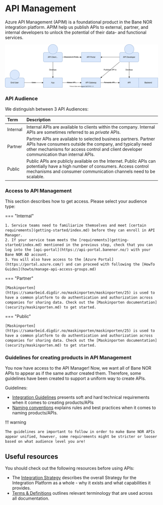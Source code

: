 # API Management

Azure API Management (APIM) is a foundational product in the Bane NOR integration platform. APIM help us publish APIs to external, partner, and internal developers to unlock the potential of their data- and functional services.

![0](../img/API-C4.drawio.svg)

### API Audience

We distinguish between 3 API Audiences:

| Term | Description |
| :--- | :--- |
| Internal | Internal APIs are available to clients within the company. Internal APIs are sometimes referred to as _private_ APIs. |
| Partner | Partner APIs are available to selected business partners. Partner APIs have consumers outside the company, and typically need other mechanisms for access control and client developer communication than internal APIs.  |
| Public | Public APIs are publicly available on the Internet. Public APIs can potentially have a high number of consumers. Access control mechanisms and consumer communication channels need to be scalable. |

### Access to API Management

This section describes how to get access. Please select your audience type:

=== "Internal"

    1. Service teams need to familiarize themselves and meet [certain requirements](getting-started/index.md) before they can enroll in API Manager.
    2. If your service team meets the [requirements](getting-started/index.md) mentioned in the previous step, check that you can log into the [api-portal](https://api-portal.banenor.no/) with your Bane NOR AD account.
    3. You will also have access to the [Azure Portal](https://portal.azure.com/) and can proceed with following the [HowTo Guides](howto/manage-api-access-groups.md)

=== "Partner"

    [Maskinporten](https://samarbeid.digdir.no/maskinporten/maskinporten/25) is used to have a common platform to do authentication and authorization across companies for sharing data. Check out the [Maskinporten documentation](security/maskinporten.md) to get started.

=== "Public"

    [Maskinporten](https://samarbeid.digdir.no/maskinporten/maskinporten/25) is used to have a common platform to do authentication and authorization across companies for sharing data. Check out the [Maskinporten documentation](security/maskinporten.md) to get started.

### Guidelines for creating products in API Management

You now have access to the API Manager! Now, we want all of Bane NOR APIs to appear as if the same author created them. Therefore, some guidelines have been created to support a uniform way to create APIs.

Guidelines:

- [Integration Guidelines](../guidelines/integration.md) presents soft and hard technical requirements when it comes to creating products/APIs
- [Naming conventions](../guidelines/naming.md) explains rules and best practices when it comes to naming products/APIs.
<!-- - TODO: Add to list: [Event Modeling](TODO: Page not ready yet, add reference later) --->

!!! warning

    The guidelines are important to follow in order to make Bane NOR APIs appear unified, however, some requirements might be stricter or looser based on what audience level you are!

## Useful resources

You should check out the following resources before using APIs:

- The [Integration Strategy](../strategy.md) describes the overall Strategy for the Integration Platform as a whole - why it exists and what capabilities it provides.
- [Terms & Definitions](../terms-and-definitions.md) outlines relevant terminology that are used across all documentation.